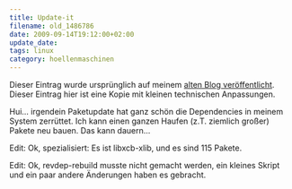 ```yaml
---
title: Update-it
filename: old_1486786
date: 2009-09-14T19:12:00+02:00
update_date:
tags: linux
category: hoellenmaschinen
---
```

Dieser Eintrag wurde ursprünglich auf meinem [alten Blog veröffentlicht](https://stu.blogger.de/stories/1486786/). Dieser Eintrag hier ist eine Kopie mit kleinen technischen Anpassungen.

Hui… irgendein Paketupdate hat ganz schön die Dependencies in meinem System zerrüttet. Ich kann einen ganzen Haufen (z.T. ziemlich großer) Pakete neu bauen. Das kann dauern…

Edit: Ok, spezialisiert: Es ist libxcb-xlib, und es sind 115 Pakete.

Edit: Ok, revdep-rebuild musste nicht gemacht werden, ein kleines Skript und ein paar andere Änderungen haben es gebracht.
